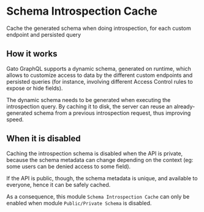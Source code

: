 # Schema Introspection Cache

Cache the generated schema when doing introspection, for each custom endpoint and persisted query

## How it works

Gato GraphQL supports a dynamic schema, generated on runtime, which allows to customize access to data by the different custom endpoints and persisted queries (for instance, involving different Access Control rules to expose or hide fields).

The dynamic schema needs to be generated when executing the introspection query. By caching it to disk, the server can reuse an already-generated schema from a previous introspection request, thus improving speed.

## When it is disabled

Caching the introspection schema is disabled when the API is private, because the schema metadata can change depending on the context (eg: some users can be denied access to some field).

If the API is public, though, the schema metadata is unique, and available to everyone, hence it can be safely cached.

As a consequence, this module `Schema Introspection Cache` can only be enabled when module `Public/Private Schema` is disabled.

